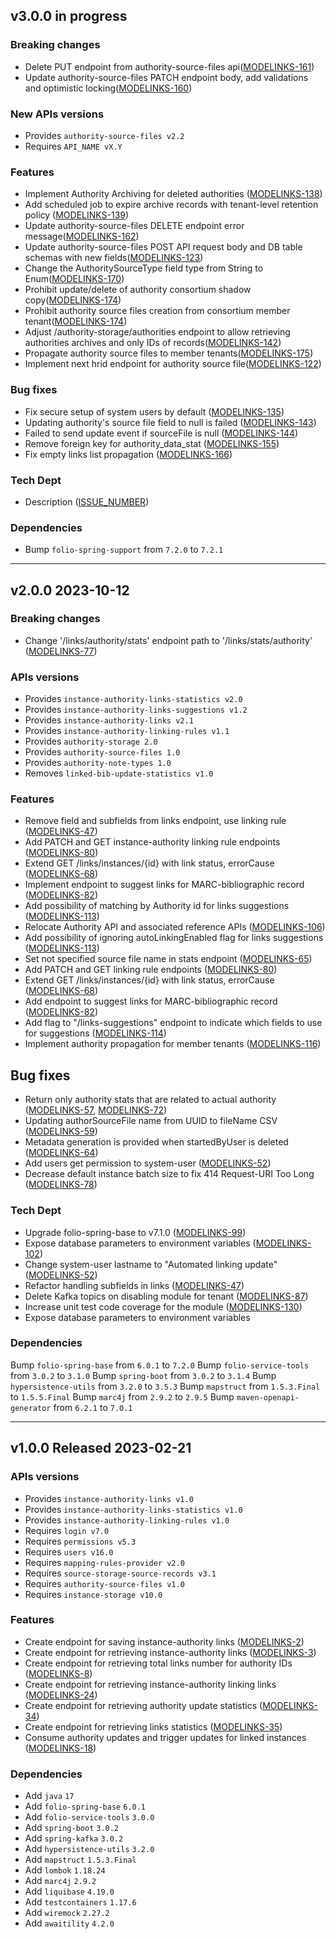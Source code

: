 ## v3.0.0 in progress
### Breaking changes
* Delete PUT endpoint from authority-source-files api([MODELINKS-161](https://issues.folio.org/browse/MODELINKS-161))
* Update authority-source-files PATCH endpoint body, add validations and optimistic locking([MODELINKS-160](https://issues.folio.org/browse/MODELINKS-160))

### New APIs versions
* Provides `authority-source-files v2.2`
* Requires `API_NAME vX.Y`

### Features
* Implement Authority Archiving for deleted authorities ([MODELINKS-138](https://issues.folio.org/browse/MODELINKS-138))
* Add scheduled job to expire archive records with tenant-level retention policy ([MODELINKS-139](https://issues.folio.org/browse/MODELINKS-139))
* Update authority-source-files DELETE endpoint error message([MODELINKS-162](https://issues.folio.org/browse/MODELINKS-162))
* Update authority-source-files POST API request body and DB table schemas with new fields([MODELINKS-123](https://issues.folio.org/browse/MODELINKS-123))
* Change the AuthoritySourceType field type from String to Enum([MODELINKS-170](https://issues.folio.org/browse/MODELINKS-170))
* Prohibit update/delete of authority consortium shadow copy([MODELINKS-174](https://issues.folio.org/browse/MODELINKS-174))
* Prohibit authority source files creation from consortium member tenant([MODELINKS-174](https://issues.folio.org/browse/MODELINKS-174))
* Adjust /authority-storage/authorities endpoint to allow retrieving authorities archives and only IDs of records([MODELINKS-142](https://issues.folio.org/browse/MODELINKS-142))
* Propagate authority source files to member tenants([MODELINKS-175](https://issues.folio.org/browse/MODELINKS-175))
* Implement next hrid endpoint for authority source file([MODELINKS-122](https://issues.folio.org/browse/MODELINKS-122))

### Bug fixes
* Fix secure setup of system users by default ([MODELINKS-135](https://issues.folio.org/browse/MODELINKS-135))
* Updating authority's source file field to null is failed ([MODELINKS-143](https://issues.folio.org/browse/MODELINKS-143))
* Failed to send update event if sourceFile is null ([MODELINKS-144](https://issues.folio.org/browse/MODELINKS-144))
* Remove foreign key for authority_data_stat ([MODELINKS-155](https://issues.folio.org/browse/MODELINKS-155))
* Fix empty links list propagation ([MODELINKS-166](https://issues.folio.org/browse/MODELINKS-166))

### Tech Dept
* Description ([ISSUE_NUMBER](https://issues.folio.org/browse/ISSUE_NUMBER))

### Dependencies
* Bump `folio-spring-support` from `7.2.0` to `7.2.1`

---

## v2.0.0 2023-10-12
### Breaking changes
* Change '/links/authority/stats' endpoint path to '/links/stats/authority' ([MODELINKS-77](https://issues.folio.org/browse/MODELINKS-77))

### APIs versions
* Provides `instance-authority-links-statistics v2.0`
* Provides `instance-authority-links-suggestions v1.2`
* Provides `instance-authority-links v2.1`
* Provides `instance-authority-linking-rules v1.1`
* Provides `authority-storage 2.0`
* Provides `authority-source-files 1.0`
* Provides `authority-note-types 1.0`
* Removes `linked-bib-update-statistics v1.0`

### Features
* Remove field and subfields from links endpoint, use linking rule ([MODELINKS-47](https://issues.folio.org/browse/MODELINKS-47))
* Add PATCH and GET instance-authority linking rule endpoints ([MODELINKS-80](https://issues.folio.org/browse/MODELINKS-80))
* Extend GET /links/instances/{id} with link status, errorCause ([MODELINKS-68](https://issues.folio.org/browse/MODELINKS-68))
* Implement endpoint to suggest links for MARC-bibliographic record ([MODELINKS-82](https://issues.folio.org/browse/MODELINKS-82))
* Add possibility of matching by Authority id for links suggestions ([MODELINKS-113](https://issues.folio.org/browse/MODELINKS-113))
* Relocate Authority API and associated reference APIs ([MODELINKS-106](https://issues.folio.org/browse/MODELINKS-106))
* Add possibility of ignoring autoLinkingEnabled flag for links suggestions ([MODELINKS-113](https://issues.folio.org/browse/MODELINKS-114))
* Set not specified source file name in stats endpoint ([MODELINKS-65](https://issues.folio.org/browse/MODELINKS-65))
* Add PATCH and GET linking rule endpoints ([MODELINKS-80](https://issues.folio.org/browse/MODELINKS-80))
* Extend GET /links/instances/{id} with link status, errorCause ([MODELINKS-68](https://issues.folio.org/browse/MODELINKS-68))
* Add endpoint to suggest links for MARC-bibliographic record ([MODELINKS-82](https://issues.folio.org/browse/MODELINKS-82))
* Add flag to "/links-suggestions" endpoint to indicate which fields to use for suggestions ([MODELINKS-114](https://issues.folio.org/browse/MODELINKS-114))
* Implement authority propagation for member tenants ([MODELINKS-116](https://issues.folio.org/browse/MODELINKS-116))

## Bug fixes
* Return only authority stats that are related to actual authority ([MODELINKS-57](https://issues.folio.org/browse/MODELINKS-57), [MODELINKS-72](https://issues.folio.org/browse/MODELINKS-72))
* Updating authorSourceFile name from UUID to fileName CSV ([MODELINKS-59](https://issues.folio.org/browse/MODELINKS-59))
* Metadata generation is provided when startedByUser is deleted ([MODELINKS-64](https://issues.folio.org/browse/MODELINKS-64))
* Add users get permission to system-user ([MODELINKS-52](https://issues.folio.org/browse/MODELINKS-52))
* Decrease default instance batch size to fix 414 Request-URI Too Long ([MODELINKS-78](https://issues.folio.org/browse/MODELINKS-78))

### Tech Dept
* Upgrade folio-spring-base to v7.1.0 ([MODELINKS-99](https://issues.folio.org/browse/MODELINKS-99))
* Expose database parameters to environment variables ([MODELINKS-102](https://issues.folio.org/browse/MODELINKS-102))
* Change system-user lastname to "Automated linking update" ([MODELINKS-52](https://issues.folio.org/browse/MODELINKS-52))
* Refactor handling subfields in links ([MODELINKS-47](https://issues.folio.org/browse/MODELINKS-47))
* Delete Kafka topics on disabling module for tenant ([MODELINKS-87](https://issues.folio.org/browse/MODELINKS-87))
* Increase unit test code coverage for the module ([MODELINKS-130](https://issues.folio.org/browse/MODELINKS-130))
* Expose database parameters to environment variables

### Dependencies
Bump `folio-spring-base` from `6.0.1` to `7.2.0`
Bump `folio-service-tools` from `3.0.2` to `3.1.0`
Bump `spring-boot` from `3.0.2` to `3.1.4`
Bump `hypersistence-utils` from `3.2.0` to `3.5.3`
Bump `mapstruct` from `1.5.3.Final` to `1.5.5.Final`
Bump `marc4j` from `2.9.2` to `2.9.5`
Bump `maven-openapi-generator` from `6.2.1` to `7.0.1`

---

## v1.0.0 Released 2023-02-21
### APIs versions
* Provides `instance-authority-links v1.0`
* Provides `instance-authority-links-statistics v1.0`
* Provides `instance-authority-linking-rules v1.0`
* Requires `login v7.0`
* Requires `permissions v5.3`
* Requires `users v16.0`
* Requires `mapping-rules-provider v2.0`
* Requires `source-storage-source-records v3.1`
* Requires `authority-source-files v1.0`
* Requires `instance-storage v10.0`

### Features
* Create endpoint for saving instance-authority links ([MODELINKS-2](https://issues.folio.org/browse/MODELINKS-2))
* Create endpoint for retrieving instance-authority links ([MODELINKS-3](https://issues.folio.org/browse/MODELINKS-3))
* Create endpoint for retrieving total links number for authority IDs ([MODELINKS-8](https://issues.folio.org/browse/MODELINKS-8))
* Create endpoint for retrieving instance-authority linking links ([MODELINKS-24](https://issues.folio.org/browse/MODELINKS-24))
* Create endpoint for retrieving authority update statistics ([MODELINKS-34](https://issues.folio.org/browse/MODELINKS-34))
* Create endpoint for retrieving links statistics ([MODELINKS-35](https://issues.folio.org/browse/MODELINKS-35))
* Consume authority updates and trigger updates for linked instances ([MODELINKS-18](https://issues.folio.org/browse/MODELINKS-18))

### Dependencies
* Add `java` `17`
* Add `folio-spring-base` `6.0.1`
* Add `folio-service-tools` `3.0.0`
* Add `spring-boot` `3.0.2`
* Add `spring-kafka` `3.0.2`
* Add `hypersistence-utils` `3.2.0`
* Add `mapstruct` `1.5.3.Final`
* Add `lombok` `1.18.24`
* Add `marc4j` `2.9.2`
* Add `liquibase` `4.19.0`
* Add `testcontainers` `1.17.6`
* Add `wiremock` `2.27.2`
* Add `awaitility` `4.2.0`
